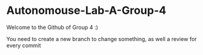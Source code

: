 # Autonomouse-Lab-A-Group-4

Welcome to the Github of Group 4 :)

You need to create a new branch to change something, as well a review for every commit
